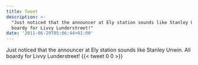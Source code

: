 ```yaml
---
title: Tweet
description: >-
  "Just noticed that the announcer at Ely station sounds like Stanley Unwin. All
  boardy for Livvy Lunderstreet!"
date: '2011-06-29T05:06:44+01:00'
---
```

Just noticed that the announcer at Ely station sounds like Stanley Unwin. All boardy for Livvy Lunderstreet!
      {{< tweet 0 0 >}}
    
